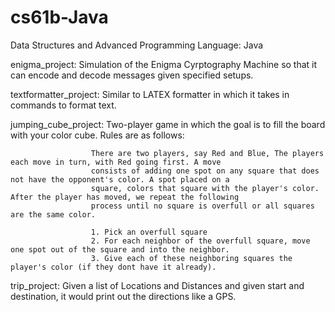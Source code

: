 cs61b-Java
==========

Data Structures and Advanced Programming
Language: Java

enigma_project: Simulation of the Enigma Cyrptography Machine so that it can encode and decode messages given specified
                setups.
                
textformatter_project: Similar to LATEX formatter in which it takes in commands to format text.

jumping_cube_project: Two-player game in which the goal is to fill the board with your color cube. Rules are as follows:
                      
                      There are two players, say Red and Blue, The players each move in turn, with Red going first. A move
                      consists of adding one spot on any square that does not have the opponent's color. A spot placed on a
                      square, colors that square with the player's color. After the player has moved, we repeat the following
                      process until no square is overfull or all squares are the same color. 
                      
                      1. Pick an overfull square
                      2. For each neighbor of the overfull square, move one spot out of the square and into the neighbor.
                      3. Give each of these neighboring squares the player's color (if they dont have it already).
                      
trip_project: Given a list of Locations and Distances and given start and destination, it would print out the directions like
              a GPS.

